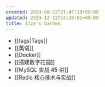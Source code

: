 ```yaml
---
created: 2023-08-22T21:47:13+08:00
updated: 2023-12-12T14:24:01+08:00
title: 11ze's Garden
---
```


- [[tags|Tags]]
- [[英语]]
- [[Docker]]
- [[搭建数字花园]]
- [[MySQL 实战 45 讲]]
- [[Redis 核心技术与实战]]
